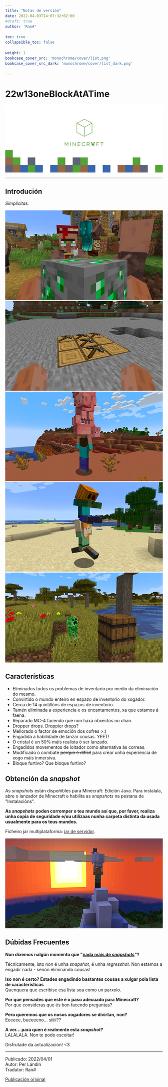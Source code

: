 ```yaml
---
title: "Notas de versión"
date: 2022-04-03T14:07:32+02:00
#draft: true
author: 'Ran#'

toc: true
collapsible_toc: false

weight: 1
bookcase_cover_src: 'monochrome/cover/list.png'
bookcase_cover_src_dark: 'monochrome/cover/list_dark.png'

---
```


# 22w13oneBlockAtATime
<img src="/fotos_content/cabeceira.webp" />

---

## Introdución

*Simplicitas.*

<!--![proba](/fotos_content/minecraft/versions/java/22w13/aprilis_asinus3.webp)-->
<img src="/fotos_content/minecraft/versions/java/22w13/aprilis_asinus1.webp" />
<img src="/fotos_content/minecraft/versions/java/22w13/aprilis_asinus2.webp" />
<img src="/fotos_content/minecraft/versions/java/22w13/aprilis_asinus3.webp" />
<img src="/fotos_content/minecraft/versions/java/22w13/aprilis_asinus4.webp" />
<img src="/fotos_content/minecraft/versions/java/22w13/aprilis_asinus6.jpg" />

## Características

- Eliminados todos os problemas de inventario por medio da eliminación do mesmo.
- Convirtido o mundo enteiro en espazo de inventorio do xogador.
- Cerca de 14 quintillóns de espazos de inventorio.
- Tamén eliminada a experiencia e os encantamentos, xa que estamos á faena.
- Reparado MC-4 facendo que non haxa obxectos no chan.
- Dropper drops. Droppier drops?
- Mellorado o factor de emoción dos cofres >:)
- Engadida a habilidade de lanzar cousas. YEET!
- O cristal é un 50% máis realista ó ser lanzado.
- Engadidos movementos de loitador como alternativa ás correas.
- Modificado o combate ~~porque é difícil~~ para crear unha experiencia de xogo máis inmersiva.
- Bloque furtivo? Que bloque furtivo?

## Obtención da *snapshot*

As *snapshots* están dispoñibles para Minecraft: Edición Java.
Para instalala, abre o lanzador de Minecraft e habilita as *snapshots* na pestana de "Instalacións".

**As *snapshots* poden corromper o teu mundo así que, por favor, realiza unha copia de seguridade e/ou utilizaas nunha carpeta distinta da usada usualmente para os teus mundos.**

Ficheiro jar multiplataforma:
[jar de servidor](https://launcher.mojang.com/v1/objects/5f48eea55c7fd1881d9c63835b15dfb5bbcd3a67/server.jar).
<!--[jar de servidor](/fichs_content/minecraft/versions/22w13/22w13_server.jar).-->

<img src="/fotos_content/minecraft/versions/java/22w13/aprilis_asinus5.webp" />

## Dúbidas Frecuentes

**Non dixemos nalgún momento que "[nada máis de *snapshots*](https://www.minecraft.net/en-us/article/every-update-imaginable-coming-minecraft)"?**
<!--**Non dixemos nalgún momento que "[nada máis de *snapshots*]()"?**-->
Técnicamente, isto non é unha *snapshot*, é unha *regresshot*.
Non estamos a engadir nada - senón eliminando cousas!

**Iso non é certo? Estades engadindo bastantes cousas a xulgar pola lista de características**\
Quenquera que escribise esa lista soa como un parxolo.

**Por que pensades que este é o paso adecuado para Minecraft?**\
Por que consideras que és bon facendo preguntas?

**Pero queremos que os nosos xogadores se divirtan, non?**\
Eeeeee, bueeeeno... siiiii??

**A ver... para quen é realmente esta *snapshot*?**\
LALALALA. Non te podo escoitar!


Disfrutade da actualización! <3

---

Publicado: 2022/04/01\
Autor: Per Landin\
Tradutor: Ran#

[Publicación orixinal](https://www.minecraft.net/en-us/article/mojang-studios-release-new-astonishing-update)
